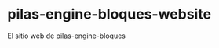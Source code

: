# pilas-engine-bloques-website
El sitio web de pilas-engine-bloques


































































